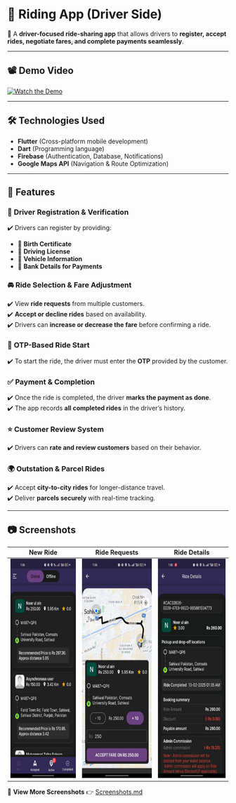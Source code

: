 # 🚖 Riding App (Driver Side)  

🚀 A **driver-focused ride-sharing app** that allows drivers to **register, accept rides, negotiate fares, and complete payments seamlessly**.  

---

## 📽️ **Demo Video**  

[![Watch the Demo](https://img.youtube.com/vi/ZMr71UNZyqg/0.jpg)](https://youtube.com/shorts/ZMr71UNZyqg)

---

## 🛠️ **Technologies Used**  

- **Flutter** (Cross-platform mobile development)  
- **Dart** (Programming language)  
- **Firebase** (Authentication, Database, Notifications)  
- **Google Maps API** (Navigation & Route Optimization)  

---

## 📲 Features  

### 📝 **Driver Registration & Verification**  
✔️ Drivers can register by providing:  
   - 📄 **Birth Certificate**  
   - 🪪 **Driving License**  
   - 🚗 **Vehicle Information**  
   - 🏦 **Bank Details for Payments**  

### 🚘 **Ride Selection & Fare Adjustment**  
✔️ View **ride requests** from multiple customers.  
✔️ **Accept or decline rides** based on availability.  
✔️ Drivers can **increase or decrease the fare** before confirming a ride.  

### 🔢 **OTP-Based Ride Start**  
✔️ To start the ride, the driver must enter the **OTP** provided by the customer.  

### ✅ **Payment & Completion**  
✔️ Once the ride is completed, the driver **marks the payment as done**.  
✔️ The app records **all completed rides** in the driver’s history.  

### ⭐ **Customer Review System**  
✔️ Drivers can **rate and review customers** based on their behavior.  

### 🌍 **Outstation & Parcel Rides**  
✔️ Accept **city-to-city rides** for longer-distance travel.  
✔️ Deliver **parcels securely** with real-time tracking.  

---

## 📷 Screenshots   

| New Ride | Ride Requests | Ride Details |
|--------------|--------------|----------------------|
| <img src="https://github.com/Noor45/Uploaded-Files/blob/main/Syaraus%20Driver%20App/1.jpg" width="200" height="500"/> | <img src="https://github.com/Noor45/Uploaded-Files/blob/main/Syaraus%20Driver%20App/2.jpg" width="200" height="500"/> | <img src="https://github.com/Noor45/Uploaded-Files/blob/main/Syaraus%20Driver%20App/4.jpg" width="200" height="500"/> |

📌 **View More Screenshots** 👉 [Screenshots.md](./screenshots.md)  
